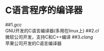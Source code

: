 # C语言程序的编译器
##1._gcc_    
GNU开发的C语言编译器(多用在linux上)
##2._cl_    
微软公司开发，支持C和C++编译
##3._clang_    
苹果公司开发的C语言编译器
